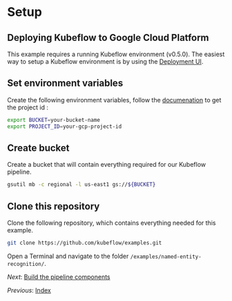 # Setup

## Deploying Kubeflow to Google Cloud Platform
This example requires a running Kubeflow environment (v0.5.0). The easiest way to setup a Kubeflow environment is by using the [Deployment UI](https://www.kubeflow.org/docs/gke/deploy/deploy-ui/).

## Set environment variables

Create the following environment variables, follow the [documenation](https://cloud.google.com/resource-manager/docs/creating-managing-projects#identifying_projects) to get the project id :

```bash
export BUCKET=your-bucket-name
export PROJECT_ID=your-gcp-project-id
```

## Create bucket
Create a bucket that will contain everything required for our Kubeflow pipeline.

```bash
gsutil mb -c regional -l us-east1 gs://${BUCKET}
```

## Clone this repository
Clone the following repository, which contains everything needed for this example.

```bash
git clone https://github.com/kubeflow/examples.git
```

Open a Terminal and navigate to the folder `/examples/named-entity-recognition/`.

*Next*: [Build the pipeline components](step-2-build-components.md)

*Previous*: [Index](../README.md)

